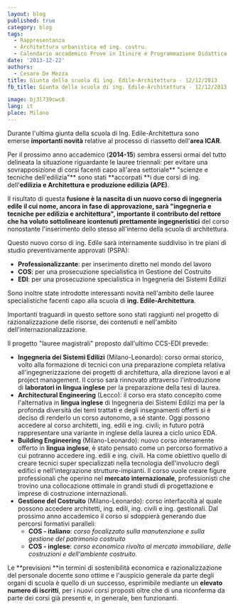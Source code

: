 ```yaml
---
layout: blog
published: true
category: blog
tags:
  - Rappresentanza
  - Architettura urbanistica ed ing. costru.
  - Calendario accademico Prove in Itinire e Programmazione Didattica
date: '2013-12-22'
authors:
  - Cesare De Mezza
title: Giunta della scuola di ing. Edile-Architettura - 12/12/2013
fb_title: Giunta della scuola di ing. Edile-Architettura - 12/12/2013

image: bj3l739cwc8
lang: it
place: Milano
---
```


Durante l'ultima giunta della scuola di Ing. Edile-Architettura sono emerse **importanti novità** relative al processo di riassetto dell'**area ICAR**.

Per il prossimo anno accademico (**2014-15**) sembra essersi ormai del tutto delineata la situazione riguardante le lauree triennali: per evitare una sovrapposizione di corsi facenti capo all'area settoriale** "scienze e tecniche dell'edilizia"** sono stati **accorpati **i due corsi di ing. dell'**edilizia e Architettura e produzione edilizia (APE)**.

Il risultato di questa **fusione **è la nascita di un nuovo corso di ingegneria edile il cui nome, ancora in fase di approvazione, sarà "**ingegneria e tecniche per edilizia e architettura**", importante il contributo del rettore che ha voluto sottolineare i**contenuti prettamente ingegneristici** del corso nonostante l'inserimento dello stesso all'interno della scuola di architettura.

Questo nuovo corso di ing. Edile sarà internamente suddiviso in tre piani di studio preventivamente approvati (PSPA):

*   **Professionalizzante**: per inserimento diretto nel mondo del lavoro
*   **COS**: per una prosecuzione specialistica in Gestione del Costruito
*   **EDI**: per una prosecuzione specialistica in Ingegneria dei Sistemi Edilizi

Sono inoltre state introdotte interessanti novità nell'ambito delle lauree specialistiche facenti capo alla scuola di **ing. Edile-Architettura**.

Importanti traguardi in questo settore sono stati raggiunti nel progetto di razionalizzazione delle risorse, dei contenuti e nell'ambito dell'internazionalizzazione.

Il progetto "lauree magistrali" proposto dall'ultimo CCS-EDI prevede:

*   **Ingegneria dei Sistemi Edilizi** (Milano-Leonardo): corso ormai storico, volto alla formazione di tecnici con una preparazione completa relativa all'ingegnerizzazione dei progetti di architettura, alla direzione lavori e al project management. Il corso sarà rinnovato attraverso l'introduzione di **laboratori in lingua inglese** per la preparazione della tesi di laurea.
*   **Architectural Engineering** (Lecco): il corso era stato concepito come l'alternativa in **lingua inglese** di Ingegneria dei Sistemi Edilizi ma per la profonda diversità dei temi trattati e degli insegnamenti offerti si è deciso di renderlo un corso autonomo, a sé stante. Oggi possono accedere al corso architetti, ing. edili e ing. civili; in futuro potrà rappresentare una variante in inglese della laurea a ciclo unico EDA.
*   **Building Engineering** (Milano-Leonardo): nuovo corso interamente offerto in **lingua inglese**, è stato pensato come un percorso formativo a cui potranno accedere ing. edili e ing. civili. Ha come obiettivo quello di creare tecnici super specializzati nella tecnologia dell'involucro degli edifici e nell'integrazione strutture-impianti. Il corso vuole creare figure professionali che operino nel **mercato internazionale**, professionisti che trovino una collocazione ottimale in grandi studi di progettazione e imprese di costruzione internazionali.
*   **Gestione del Costruito** (Milano-Leonardo): corso interfacoltà al quale possono accedere architetti, ing. edili, ing. civili e ing. gestionali. Dal prossimo anno accademico il corso si sdoppierà generando due percorsi formativi paralleli:
    *   **COS - italiano**: _corso focalizzato sulla manutenzione e sulla gestione del patrimonio costruito_
    *   **COS - inglese**: _corso economico rivolto al mercato immobiliare, delle costruzioni e dell'ambiente costruito._

Le **previsioni **in termini di sostenibilità economica e razionalizzazione del personale docente sono ottime e l'auspicio generale da parte degli organi di scuola è quello di un successo, esprimibile mediante un **elevato numero di iscritti**, per i nuovi corsi proposti oltre che di una riconferma da parte dei corsi già presenti e, in generale, ben funzionanti.
